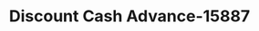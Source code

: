 ---
f_zip-code: 38637
f_state-code: MS
title: Discount Cash Advance-15887
f_phone: 662-536-4188
f_city-only: Horn Lake
f_address: 1020 Goodman Road West Horn Lake
f_location-unique-id: '15887'
slug: discount-cash-advance-15887
updated-on: '2024-05-30T13:46:58.046Z'
created-on: '2024-05-30T13:36:59.803Z'
published-on: '2024-05-30T13:54:32.469Z'
f_city-state: cms/city/horn-lake-ms.md
f_company: cms/company/discount-cash-advance.md
f_state: cms/state/mississippi.md
layout: '[payday-loan].html'
tags: payday-loan
---